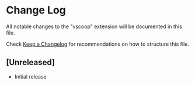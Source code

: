 # Change Log

All notable changes to the "vscoop" extension will be documented in this file.

Check [Keep a Changelog](http://keepachangelog.com/) for recommendations on how to structure this file.

## [Unreleased]

- Initial release